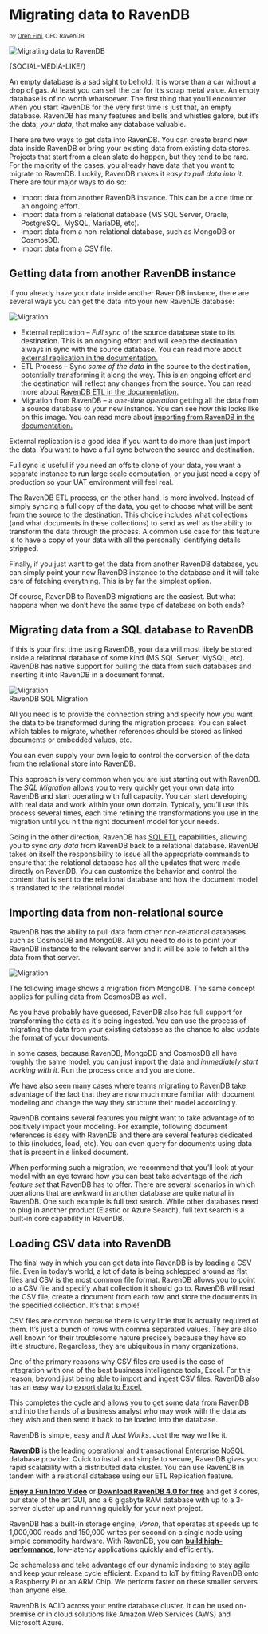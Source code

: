 # Migrating data to RavenDB
<small>by <a href="mailto:ayende@ayende.com">Oren Eini</a>, CEO RavenDB</small>

![Migrating data to RavenDB](images/data-migration-from-cosmosdb-mongodb-sql-to-ravendb.png)

{SOCIAL-MEDIA-LIKE/}

An empty database is a sad sight to behold. It is worse than a car without a drop of gas. At least you can sell the car for it’s scrap metal value. An empty database is of no worth whatsoever. The first thing that you’ll encounter when you start RavenDB for the very first time is just that, an empty database. RavenDB has many features and bells and whistles galore, but it’s the data, <em>your data</em>, that make any database valuable.

There are two ways to get data into RavenDB. You can create brand new data inside RavenDB or bring your existing data from existing data stores. Projects that start from a clean slate do happen, but they tend to be rare. For the majority of the cases, you already have data that you want to migrate to RavenDB. Luckily, RavenDB makes it <em>easy to pull data into it</em>. There are four major ways to do so:

* Import data from another RavenDB instance. This can be a one time or an ongoing effort.
* Import data from a relational database (MS SQL Server, Oracle, PostgreSQL, MySQL, MariaDB, etc).
* Import data from a non-relational database, such as MongoDB or CosmosDB.
* Import data from a CSV file.

## Getting data from another RavenDB instance

If you already have your data inside another RavenDB instance, there are several ways you can get the data into your new RavenDB database:

<img class="floating-right img-responsive" alt="Migration" src="images/demo-migration.jpg" />

* External replication – <em>Full sync</em> of the source database state to its destination. This is an ongoing effort and will keep the destination always in sync with the source database. You can read more about 
[external replication in the documentation.](https://ravendb.net/docs/article-page/4.1/Csharp/studio/database/tasks/ongoing-tasks/external-replication-task)
* ETL Process – Sync <em>some of the data</em> in the source to the destination, potentially transforming it along the way. This is an ongoing effort and the destination will reflect any changes from the source. You can read more about 
[RavenDB ETL in the documentation.](https://ravendb.net/docs/article-page/4.1/csharp/studio/database/tasks/ongoing-tasks/ravendb-etl-task)
* Migration from RavenDB – a <em>one-time operation</em> getting all the data from a source database to your new instance. You can see how this looks like on this image. You can read more about [importing from RavenDB in the documentation.](https://ravendb.net/docs/article-page/4.1/csharp/migration/server/data-migration#how-to-live-import-data-from-a-running-instance?)

External replication is a good idea if you want to do more than just import the data. You want to have a full sync between the source and destination. 

Full sync is useful if you need an offsite clone of your data, you want a separate instance to run large scale computation, or you just need a copy of production so your UAT environment will feel real.

The RavenDB ETL process, on the other hand, is more involved. Instead of simply syncing a full copy of the data, you get to choose what will be sent from the source to the destination. This choice includes what collections (and what documents in these collections) to send as well as the ability to transform the data through the process. A common use case for this feature is to have a copy of your data with all the personally identifying details stripped. 

Finally, if you just want to get the data from another RavenDB database, you can simply point your new RavenDB instance to the database and it will take care of fetching everything. This is by far the simplest option. 

Of course, RavenDB to RavenDB migrations are the easiest. But what happens when we don’t have the same type of database on both ends?

## Migrating data from a SQL database to RavenDB

If this is your first time using RavenDB, your data will most likely be stored inside a relational database of some kind (MS SQL Server, MySQL, etc). RavenDB has native support for pulling the data from such databases and inserting it into RavenDB in a document format.

<div class="margin-bottom flex-vertical" style="align-items: center;">
    <div>
        <img class="img-responsive m-0-auto" alt="Migration" src="images/demo-migration-2.jpg" />
        <div class="caption">RavenDB SQL Migration</div>
    </div>
</div>

All you need is to provide the connection string and specify how you want the data to be transformed during the migration process. You can select which tables to migrate, whether references should be stored as linked documents or embedded values, etc. 

You can even supply your own logic to control the conversion of the data from the relational store into RavenDB.

This approach is very common when you are just starting out with RavenDB. The <em>SQL Migration</em> allows you to very quickly get your own data into RavenDB and start operating with full capacity. You can start developing with real data and work within your own domain. Typically, you’ll use this process several times, each time refining the transformations you use in the migration until you hit the right document model for your needs.

Going in the other direction, RavenDB has [SQL ETL](https://ravendb.net/docs/article-page/4.0/csharp/server/ongoing-tasks/etl/sql) capabilities, allowing you to sync <em>any data</em> from RavenDB back to a relational database. RavenDB takes on itself the responsibility to issue all the appropriate commands to ensure that the relational database has all the updates that were made directly on RavenDB. You can customize the behavior and control the content that is sent to the relational database and how the document model is translated to the relational model.

## Importing data from non-relational source

RavenDB has the ability to pull data from other non-relational databases such as CosmosDB and MongoDB. All you need to do is to point your RavenDB instance to the relevant server and it will be able to fetch all the data from that server.

<img class="floating-right img-responsive" alt="Migration" src="images/demo-migration-3.jpg" />

The following image shows a migration from MongoDB. The same concept applies for pulling data from CosmosDB as well. 

As you have probably have guessed, RavenDB also has full support for transforming the data as it's being ingested. You can use the process of migrating the data from your existing database as the chance to also update the format of your documents.

In some cases, because RavenDB, MongoDB and CosmosDB all have roughly the same model, you can just import the data and <em>immediately start working with it</em>. Run the process once and you are done. 

We have also seen many cases where teams migrating to RavenDB take advantage of the fact that they are now much more familiar with document modeling and change the way they structure their model accordingly.

RavenDB contains several features you might want to take advantage of to positively impact your modeling. For example, following document references is easy with RavenDB and there are several features dedicated to this (includes, load, etc). You can even query for documents using data that is present in a linked document. 

When performing such a migration, we recommend that you’ll look at your model with an eye toward how you can best take advantage of the <em>rich feature set</em> that RavenDB has to offer. There are several scenarios in which operations that are awkward in another database are quite natural in RavenDB. One such example is full text search. While other databases need to plug in another product (Elastic or Azure Search), full text search is a built-in core capability in RavenDB. 

## Loading CSV data into RavenDB

The final way in which you can get data into RavenDB is by loading a CSV file. Even in today’s world, a lot of data is being schlepped around as flat files and CSV is the most common file format. RavenDB allows you to point to a CSV file and specify what collection it should go to. RavenDB will read the CSV file, create a document from each row, and store the documents in the specified collection. It’s that simple!

CSV files are common because there is very little that is actually required of them. It’s just a bunch of rows with comma separated values. They are also well known for their troublesome nature precisely because they have so little structure. Regardless, they are ubiquitous in many organizations.

One of the primary reasons why CSV files are used is the ease of integration with one of the best business intelligence tools, Excel. For this reason, beyond just being able to import and ingest CSV files, RavenDB also has an easy way to [export data to Excel.](https://ravendb.net/docs/article-page/4.1/Csharp/client-api/how-to/integrate-with-excel)

This completes the cycle and allows you to get some data from RavenDB and into the hands of a business analyst who may work with the data as they wish and then send it back to be loaded into the database.

RavenDB is simple, easy and <em>It Just Works</em>. Just the way we like it.

<div class="bottom-line">
    <p>
        <a href="https://ravendb.net/"><strong>RavenDB</strong></a> is the leading operational and transactional Enterprise NoSQL database provider. Quick to install and simple to secure, RavenDB gives you rapid scalability with a distributed data cluster. You can use RavenDB in tandem with a relational database using our ETL Replication feature.
    </p>
    <p>
        <a href="https://ravendb.net#play-video"><strong>Enjoy a Fun Intro Video</strong></a> or <a href="https://ravendb.net/downloads"><strong>Download RavenDB 4.0 for free</strong></a> and get 3 cores, our state of the art GUI, and a 6 gigabyte RAM database with up to a 3-server cluster up and running quickly for your next project.
    </p>
    <p>
        RavenDB has a built-in storage engine, <em>Voron</em>, that operates at speeds up to 1,000,000 reads and 150,000 writes per second on a single node using simple commodity hardware. With RavenDB, you can <a href="https://ravendb.net/features"><strong>build high-performance</strong></a>, low-latency applications quickly and efficiently.
    </p>
    <p>
        Go schemaless and take advantage of our dynamic indexing to stay agile and keep your release cycle efficient. Expand to IoT by fitting RavenDB onto a Raspberry Pi or an ARM Chip. We perform faster on these smaller servers than anyone else. 
    </p>
    <p>
        RavenDB is ACID across your entire database cluster. It can be used on-premise or in cloud solutions like Amazon Web Services (AWS) and Microsoft Azure.
    </p>
</div>
